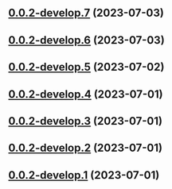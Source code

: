 ## [0.0.2-develop.7](https://git.lumeweb.com/LumeWeb/kernel-peer-discovery-client/compare/v0.0.2-develop.6...v0.0.2-develop.7) (2023-07-03)

## [0.0.2-develop.6](https://git.lumeweb.com/LumeWeb/kernel-peer-discovery-client/compare/v0.0.2-develop.5...v0.0.2-develop.6) (2023-07-03)

## [0.0.2-develop.5](https://git.lumeweb.com/LumeWeb/kernel-peer-discovery-client/compare/v0.0.2-develop.4...v0.0.2-develop.5) (2023-07-02)

## [0.0.2-develop.4](https://git.lumeweb.com/LumeWeb/kernel-peer-discovery-client/compare/v0.0.2-develop.3...v0.0.2-develop.4) (2023-07-01)

## [0.0.2-develop.3](https://git.lumeweb.com/LumeWeb/kernel-peer-discovery-client/compare/v0.0.2-develop.2...v0.0.2-develop.3) (2023-07-01)

## [0.0.2-develop.2](https://git.lumeweb.com/LumeWeb/kernel-peer-discovery-client/compare/v0.0.2-develop.1...v0.0.2-develop.2) (2023-07-01)

## [0.0.2-develop.1](https://git.lumeweb.com/LumeWeb/kernel-peer-discovery-client/compare/v0.0.1...v0.0.2-develop.1) (2023-07-01)
